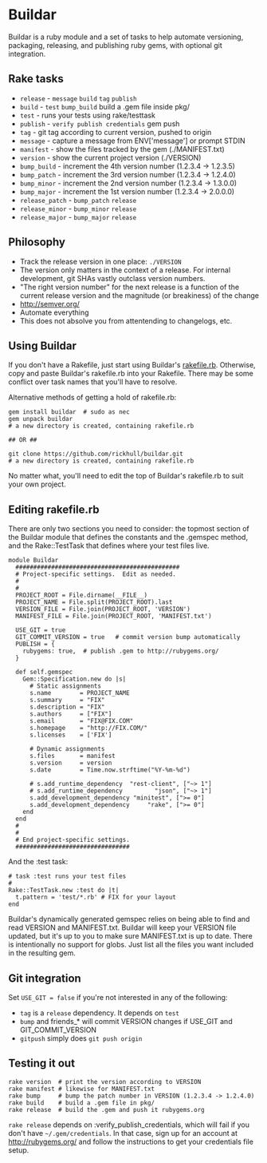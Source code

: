 Buildar
=======
Buildar is a ruby module and a set of tasks to help automate versioning, packaging, releasing, and publishing ruby gems, with optional git integration.

Rake tasks
----------
* `release` - `message` `build` `tag` `publish`
* `build` - `test` `bump_build` build a .gem file inside pkg/
* `test` - runs your tests using rake/testtask
* `publish` - `verify publish credentials` gem push
* `tag` - git tag according to current version, pushed to origin
* `message` - capture a message from ENV['message'] or prompt STDIN
* `manifest` - show the files tracked by the gem (./MANIFEST.txt)
* `version` - show the current project version (./VERSION)
* `bump_build` - increment the 4th version number (1.2.3.4 -> 1.2.3.5)
* `bump_patch` - increment the 3rd version number (1.2.3.4 -> 1.2.4.0)
* `bump_minor` - increment the 2nd version number (1.2.3.4 -> 1.3.0.0)
* `bump_major` - increment the 1st version number (1.2.3.4 -> 2.0.0.0)
* `release_patch` - `bump_patch` `release`
* `release_minor` - `bump_minor` `release`
* `release_major` - `bump_major` `release`

Philosophy
----------
* Track the release version in one place: `./VERSION`
* The version only matters in the context of a release.  For internal development, git SHAs vastly outclass version numbers.
* "The right version number" for the next release is a function of the current release version and the magnitude (or breakiness) of the change
* http://semver.org/
* Automate everything
* This does not absolve you from attentending to changelogs, etc.

Using Buildar
-------------
If you don't have a Rakefile, just start using Buildar's [rakefile.rb](https://github.com/rickhull/buildar/raw/master/rakefile.rb).  Otherwise, copy and paste Buildar's rakefile.rb into your Rakefile.  There may be some conflict over task names that you'll have to resolve.

Alternative methods of getting a hold of rakefile.rb:

    gem install buildar  # sudo as nec
    gem unpack buildar
    # a new directory is created, containing rakefile.rb

    ## OR ##

    git clone https://github.com/rickhull/buildar.git
    # a new directory is created, containing rakefile.rb

No matter what, you'll need to edit the top of Buildar's rakefile.rb to suit your own project.

Editing rakefile.rb
-------------------
There are only two sections you need to consider: the topmost section of the Buildar module that defines the constants and the .gemspec method, and the Rake::TestTask that defines where your test files live.

    module Buildar
      ##############################################
      # Project-specific settings.  Edit as needed.
      #
      #
      PROJECT_ROOT = File.dirname(__FILE__)
      PROJECT_NAME = File.split(PROJECT_ROOT).last
      VERSION_FILE = File.join(PROJECT_ROOT, 'VERSION')
      MANIFEST_FILE = File.join(PROJECT_ROOT, 'MANIFEST.txt')

      USE_GIT = true
      GIT_COMMIT_VERSION = true   # commit version bump automatically
      PUBLISH = {
        rubygems: true,  # publish .gem to http://rubygems.org/
      }

      def self.gemspec
        Gem::Specification.new do |s|
          # Static assignments
          s.name        = PROJECT_NAME
          s.summary     = "FIX"
          s.description = "FIX"
          s.authors     = ["FIX"]
          s.email       = "FIX@FIX.COM"
          s.homepage    = "http://FIX.COM/"
          s.licenses    = ['FIX']

          # Dynamic assignments
          s.files       = manifest
          s.version     = version
          s.date        = Time.now.strftime("%Y-%m-%d")

          # s.add_runtime_dependency  "rest-client", ["~> 1"]
          # s.add_runtime_dependency         "json", ["~> 1"]
          s.add_development_dependency "minitest", [">= 0"]
          s.add_development_dependency     "rake", [">= 0"]
        end
      end
      #
      #
      # End project-specific settings.
      ################################

And the :test task:

    # task :test runs your test files
    #
    Rake::TestTask.new :test do |t|
      t.pattern = 'test/*.rb' # FIX for your layout
    end

Buildar's dynamically generated gemspec relies on being able to find and read VERSION and MANIFEST.txt.  Buildar will keep your VERSION file updated, but it's up to you to make sure MANIFEST.txt is up to date.  There is intentionally no support for globs.  Just list all the files you want included in the resulting gem.

Git integration
---------------
Set `USE_GIT = false` if you're not interested in any of the following:
* `tag` is a `release` dependency.  It depends on `test`
* `bump` and friends_* will commit VERSION changes if USE_GIT and GIT_COMMIT_VERSION
* `gitpush` simply does `git push origin`

Testing it out
--------------
    rake version  # print the version according to VERSION
    rake manifest # likewise for MANIFEST.txt
    rake bump     # bump the patch number in VERSION (1.2.3.4 -> 1.2.4.0)
    rake build    # build a .gem file in pkg/
    rake release  # build the .gem and push it rubygems.org

`rake release` depends on :verify_publish_credentials, which will fail if you don't have `~/.gem/credentials`.  In that case, sign up for an account at http://rubygems.org/ and follow the instructions to get your credentials file setup.
